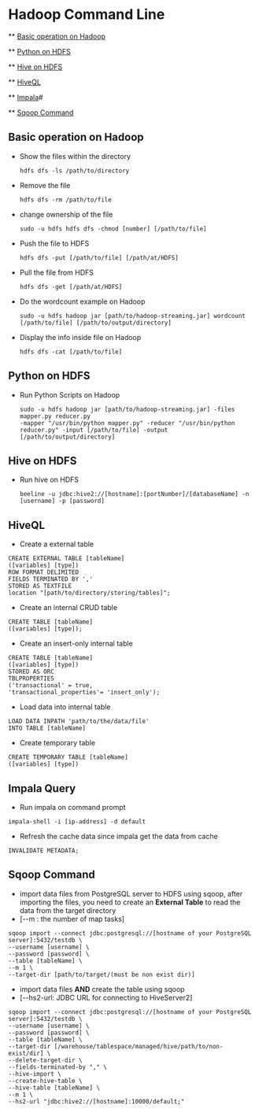 # Hadoop Command Line 

** [Basic operation on Hadoop](#Basic-operation-on-Hadoop)

** [Python on HDFS](#Python-on-HDFS)

** [Hive on HDFS](#Hive-on-HDFS)

** [HiveQL](#HiveQL)

** [Impala](#Impala-Query)#

** [Sqoop Command](#Sqoop-Command)


## Basic operation on Hadoop
- Show the files within the directory
  ```
  hdfs dfs -ls /path/to/directory
  ```
  
- Remove the file 
  ```
  hdfs dfs -rm /path/to/file
  ```

- change ownership of the file
  ```
  sudo -u hdfs hdfs dfs -chmod [number] [/path/to/file]
  ```

- Push the file to HDFS
  ```
  hdfs dfs -put [/path/to/file] [/path/at/HDFS]
  ```

- Pull the file from HDFS
  ```
  hdfs dfs -get [/path/at/HDFS]
  ```

- Do the wordcount example on Hadoop 
  ```
  sudo -u hdfs hadoop jar [path/to/hadoop-streaming.jar] wordcount [/path/to/file] [/path/to/output/directory]
  ```

- Display the info inside file on Hadoop
  ```
  hdfs dfs -cat [/path/to/file]
  ```
  
## Python on HDFS
- Run Python Scripts on Hadoop
  ```
  sudo -u hdfs hadoop jar [path/to/hadoop-streaming.jar] -files mapper.py reducer.py
  -mapper "/usr/bin/python mapper.py" -reducer "/usr/bin/python reducer.py" -input [/path/to/file] -output [/path/to/output/directory]
  ```

## Hive on HDFS
- Run hive on HDFS
  ```
  beeline -u jdbc:hive2://[hostname]:[portNumber]/[databaseName] -n [username] -p [password]
  ```
## HiveQL

- Create a external table
```
CREATE EXTERNAL TABLE [tableName]
([variables] [type]) 
ROW FORMAT DELIMITED 
FIELDS TERMINATED BY ','
STORED AS TEXTFILE
location "[path/to/directory/storing/tables]";
```

- Create an internal CRUD table
```
CREATE TABLE [tableName]
([variables] [type]);
```

- Create an insert-only internal table
```
CREATE TABLE [tableName]
([variables] [type])
STORED AS ORC
TBLPROPERTIES
('transactional' = true,
'transactional_properties'= 'insert_only');
```
- Load data into internal table
```
LOAD DATA INPATH 'path/to/the/data/file'
INTO TABLE [tableName]

```

- Create temporary table
```
CREATE TEMPORARY TABLE [tableName]
([variables] [type])
```

## Impala Query
- Run impala on command prompt
```
impala-shell -i [ip-address] -d default
```

- Refresh the cache data since impala get the data from cache
```
INVALIDATE METADATA;
```

## Sqoop Command

- import data files from PostgreSQL server to HDFS using sqoop, after importing the files, you need to create an **External Table** to read the data from the target directory
- \[--m : the number of map tasks\]
```
sqoop import --connect jdbc:postgresql://[hostname of your PostgreSQL server]:5432/testdb \
--username [username] \
--password [password] \
--table [tableName] \
--m 1 \
--target-dir [path/to/target/(must be non exist dir)]
```

- import data files **AND** create the table using sqoop
- \[--hs2-url: JDBC URL for connecting to HiveServer2\]
```
sqoop import --connect jdbc:postgresql://[hostname of your PostgreSQL server]:5432/testdb \
--username [username] \
--password [password] \
--table [tableName] \
--target-dir [/warehouse/tablespace/managed/hive/path/to/non-exist/dir] \
--delete-target-dir \
--fields-terminated-by "," \
--hive-import \
--create-hive-table \
--hive-table [tableName] \
--m 1 \
--hs2-url "jdbc:hive2://[hostname]:10000/default;"
```
